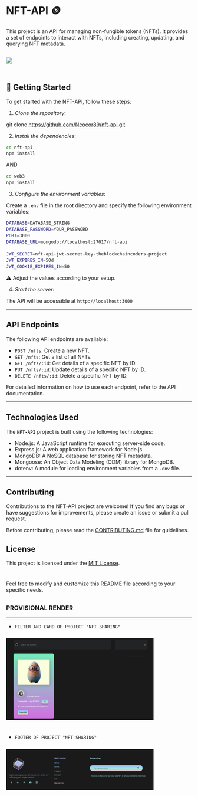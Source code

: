 # **NFT-API** 🪙

This project is an API for managing non-fungible tokens (NFTs). It provides a set of endpoints to interact with NFTs, including creating, updating, and querying NFT metadata.

<img src="https://res.cloudinary.com/dwoifuutn/image/upload/v1687802962/nft-api_zwa5ib.png" style="max-width: 400px; height: 400px; margin-top: 15px; margin-bottom: 10px;"/>

#

## 🚀 **Getting Started**

To get started with the NFT-API, follow these steps:

1. _Clone the repository_:

git clone https://github.com/Neocor89/nft-api.git

2. _Install the dependencies_:

```bash
cd nft-api
npm install
```

AND

```bash
cd web3
npm install
```

3. _Configure the environment variables_:

Create a `.env` file in the root directory and specify the following environment variables:

```bash
DATABASE=DATABASE_STRING
DATABASE_PASSWORD=YOUR_PASSWORD
PORT=3000
DATABASE_URL=mongodb://localhost:27017/nft-api

JWT_SECRET=nft-api-jwt-secret-key-theblockchaincoders-project
JWT_EXPIRES_IN=50d
JWT_COOKIE_EXPIRES_IN=50
```

⚠️ Adjust the values according to your setup.

<div style="margin-top: 10px;"></div>

4. _Start the server_:

The API will be accessible at `http://localhost:3000`

---

<div style="margin-top: 20px;"></div>

## **API Endpoints**

The following API endpoints are available:

- `POST /nfts`: Create a new NFT.
- `GET /nfts`: Get a list of all NFTs.
- `GET /nfts/:id`: Get details of a specific NFT by ID.
- `PUT /nfts/:id`: Update details of a specific NFT by ID.
- `DELETE /nfts/:id`: Delete a specific NFT by ID.

For detailed information on how to use each endpoint, refer to the API documentation.

---

<div style="margin-top: 20px;"></div>

## **Technologies Used**

<!-- ADDING GIT BADGES -->

The **`NFT-API`** project is built using the following technologies:

- Node.js: A JavaScript runtime for executing server-side code.
- Express.js: A web application framework for Node.js.
- MongoDB: A NoSQL database for storing NFT metadata.
- Mongoose: An Object Data Modeling (ODM) library for MongoDB.
- dotenv: A module for loading environment variables from a `.env` file.

---

<div style="margin-top: 20px;"></div>

## **Contributing**

Contributions to the NFT-API project are welcome! If you find any bugs or have suggestions for improvements, please create an issue or submit a pull request.

Before contributing, please read the [CONTRIBUTING.md](CONTRIBUTING.md) file for guidelines.

## **License**

This project is licensed under the [MIT License](LICENSE).

#

Feel free to modify and customize this README file according to your specific needs.

<div style="margin-top: 30px;"></div>

### **PROVISIONAL RENDER**

---

- `FILTER AND CARD OF PROJECT "NFT SHARING"`

<img src="./public/README-asset/NFTAPI-render2.png" style="max-width: 400px; margin: 10px 0px 20px 0;" alt="Footer of NFT sharing project" />

- `FOOTER OF PROJECT "NFT SHARING"`

<img src="./public/README-asset/readme-render-NFT-app.png" style="max-width: 400px;margin: 10px 0px 20px 0;" alt="Footer of NFT sharing project" />
